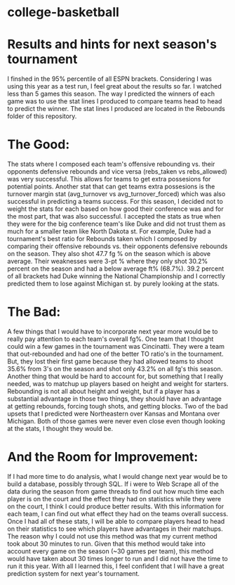 # college-basketball

# Results and hints for next season's tournament

I finshed in the 95% percentile of all ESPN brackets. Considering I was using this year as a test run, I feel great about the results so far. I watched less than 5 games this season. The way I predicted the winners of each game was to use the stat lines I produced to compare teams head to head to predict the winner. The stat lines I produced are located in the Rebounds folder of this repository.

# The Good:
The stats where I composed each team's offensive rebounding vs. their opponents defensive rebounds and vice versa (rebs_taken vs rebs_allowed) was very successful. This allows for teams to get extra possesions for potential points.  Another stat that can get teams extra possesions is the turnover margin stat (avg_turnover vs	avg_turnover_forced) which was also successful in predicting a teams success.  For this season, I decided not to weight the stats for each based on how good their conference was and for the most part, that was also successful. I accepted the stats as true when they were for the big conference team's like Duke and did not trust them as much for a smaller team like North Dakota st. For example, Duke had a tournament's best ratio for Rebounds taken which I composed by comparing their offensive rebounds vs. their opponents defensive rebounds on the season. They also shot 47.7 fg % on the season which is above average. Their weaknesses were 3-pt % where they only shot 30.2% percent on the season and had a below average ft% (68.7%). 39.2 percent of all brackets had Duke winning the National Championship and I correctly predicted them to lose against Michigan st. by purely looking at the stats.

# The Bad:

A few things that I would have to incorporate next year more would be to really pay attention to each team's overall fg%. One team that I thought could win a few games in the tournament was Cincinatti. They were a team that out-rebounded and had one of the better TO ratio's in the tournament. But, they lost their first game because they had allowed teams to shoot 35.6% from 3's on the season and shot only 43.2% on all fg's this season. Another thing that would be hard to account for, but something that I really needed, was to matchup up players based on height and weight for starters. Rebounding is not all about height and weight, but if a player has a substantial advantage in those two things, they should have an advantage at getting rebounds, forcing tough shots, and getting blocks. Two of the bad upsets that I predicted were Northeastern over Kansas and Montana over Michigan. Both of those games were never even close even though looking at the stats, I thought they would be. 

# And the Room for Improvement:

If I had more time to do analysis, what I would change next year would be to build a database, possibly through SQL. If i were to Web Scrape all of the data during the season from game threads to find out how much time each player is on the court and the effect they had on statistics while they were on the court, I think I could produce better results. With this information for each team, I can find out what effect they had on the teams overall success. Once I had all of these stats, I will be able to compare players head to head on their statistics to see which players have advantages in their matchups. The reason why I could not use this method was that my current method took about 30 minutes to run. Given that this method would take into account every game on the season (~30 games per team), this method would have taken about 30 times longer to run and I did not have the time to run it this year. With all I learned this, I feel confident that I will have a great prediction system for next year's tournament.
